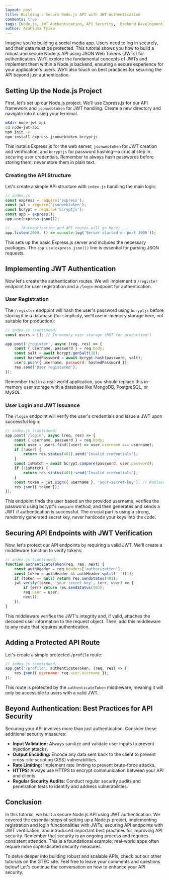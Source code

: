 ```yaml
---
layout: post
title: Building a Secure Node.js API with JWT Authentication
comments: true
tags: [Node.js, JWT Authentication, API Security,  Backend Development]
author: Asahluma Tyika
---
```


Imagine you're building a social media app.  Users need to log in securely, and their data must be protected.  This tutorial shows you how to build a robust and secure Node.js API using JSON Web Tokens (JWTs) for authentication. We'll explore the fundamental concepts of JWTs and implement them within a Node.js backend, ensuring a secure experience for your application's users. We'll also touch on best practices for securing the API beyond just authentication.

## Setting Up the Node.js Project

First, let's set up our Node.js project. We'll use Express.js for our API framework and `jsonwebtoken` for JWT handling.  Create a new directory and navigate into it using your terminal.


```bash
mkdir node-jwt-api
cd node-jwt-api
npm init -y
npm install express jsonwebtoken bcryptjs
```

This installs Express.js for the web server, `jsonwebtoken` for JWT creation and verification, and `bcryptjs` for password hashing—a crucial step in securing user credentials.  Remember to always hash passwords before storing them; never store them in plain text.

### Creating the API Structure

Let's create a simple API structure with `index.js` handling the main logic:


```javascript
// index.js
const express = require('express');
const jwt = require('jsonwebtoken');
const bcrypt = require('bcryptjs');
const app = express();
app.use(express.json());

// ... (Authentication and API routes will go here) ...
app.listen(3000, () => console.log('Server started on port 3000'));
```

This sets up the basic Express.js server and includes the necessary packages.  The `app.use(express.json())` line is essential for parsing JSON requests.


## Implementing JWT Authentication

Now let's create the authentication routes. We will implement a `/register` endpoint for user registration and a `/login` endpoint for authentication.

### User Registration

The `/register` endpoint will hash the user's password using `bcryptjs` before storing it in a database (for simplicity, we'll use in-memory storage here, not suitable for production):

```javascript
// index.js (continued)
const users = []; // In-memory user storage (NOT for production!)

app.post('/register', async (req, res) => {
    const { username, password } = req.body;
    const salt = await bcrypt.genSalt(10);
    const hashedPassword = await bcrypt.hash(password, salt);
    users.push({ username, password: hashedPassword });
    res.send('User registered');
});
```

Remember that in a real-world application, you should replace this in-memory user storage with a database like MongoDB, PostgreSQL, or MySQL.


### User Login and JWT Issuance

The `/login` endpoint will verify the user's credentials and issue a JWT upon successful login:

```javascript
// index.js (continued)
app.post('/login', async (req, res) => {
    const { username, password } = req.body;
    const user = users.find((user) => user.username === username);
    if (!user) {
        return res.status(401).send('Invalid credentials');
    }
    const isMatch = await bcrypt.compare(password, user.password);
    if (!isMatch) {
        return res.status(401).send('Invalid credentials');
    }
    const token = jwt.sign({ username }, 'your-secret-key'); // Replace with a strong secret key!
    res.json({ token });
});
```

This endpoint finds the user based on the provided username, verifies the password using bcrypt's `compare` method, and then generates and sends a JWT if authentication is successful.  The crucial part is using a strong, randomly generated secret key, never hardcode your keys into the code.

## Securing API Endpoints with JWT Verification

Now, let's protect our API endpoints by requiring a valid JWT.  We'll create a middleware function to verify tokens:

```javascript
// index.js (continued)
function authenticateToken(req, res, next) {
    const authHeader = req.headers['authorization'];
    const token = authHeader && authHeader.split(' ')[1];
    if (token == null) return res.sendStatus(401);
    jwt.verify(token, 'your-secret-key', (err, user) => {
        if (err) return res.sendStatus(403);
        req.user = user;
        next();
    });
}
```

This middleware verifies the JWT's integrity and, if valid, attaches the decoded user information to the request object.  Then, add this middleware to any route that requires authentication.


##  Adding a Protected API Route

Let's create a simple protected `/profile` route:


```javascript
// index.js (continued)
app.get('/profile', authenticateToken, (req, res) => {
    res.json({ username: req.user.username });
});
```

This route is protected by the `authenticateToken` middleware, meaning it will only be accessible to users with a valid JWT.


##  Beyond Authentication:  Best Practices for API Security

Securing your API involves more than just authentication.  Consider these additional security measures:

* **Input Validation:** Always sanitize and validate user inputs to prevent injection attacks.
* **Output Encoding:** Encode any data sent back to the client to prevent cross-site scripting (XSS) vulnerabilities.
* **Rate Limiting:** Implement rate limiting to prevent brute-force attacks.
* **HTTPS:** Always use HTTPS to encrypt communication between your API and clients.
* **Regular Security Audits:** Conduct regular security audits and penetration tests to identify and address vulnerabilities.


## Conclusion

In this tutorial, we built a secure Node.js API using JWT authentication.  We covered the essential steps of setting up a Node.js project, implementing registration and login functionalities with JWTs, securing API endpoints with JWT verification, and introduced important best practices for improving API security.  Remember that security is an ongoing process and requires consistent attention.  This is a foundational example; real-world apps often require more sophisticated security measures.

To delve deeper into building robust and scalable APIs, check out our other tutorials on the GTEC site.  Feel free to leave your comments and questions below!  Let's continue the conversation on how to enhance your API security.
